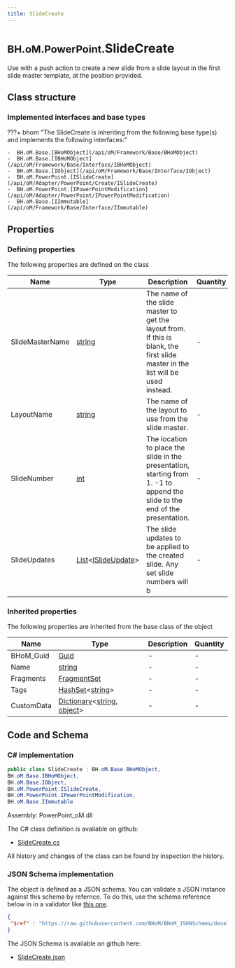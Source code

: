 ```yaml
---
title: SlideCreate
---
```


# <small>BH.oM.PowerPoint.</small>**SlideCreate**

Use with a push action to create a new slide from a slide layout in the first slide master template, at the position provided.

## Class structure

### Implemented interfaces and base types

???+ bhom "The SlideCreate is inheriting from the following base type(s) and implements the following interfaces:"

    -  BH.oM.Base.[BHoMObject](/api/oM/Framework/Base/BHoMObject)
    -  BH.oM.Base.[IBHoMObject](/api/oM/Framework/Base/Interface/IBHoMObject)
    -  BH.oM.Base.[IObject](/api/oM/Framework/Base/Interface/IObject)
    -  BH.oM.PowerPoint.[ISlideCreate](/api/oM/Adapter/PowerPoint/Create/ISlideCreate)
    -  BH.oM.PowerPoint.[IPowerPointModification](/api/oM/Adapter/PowerPoint/IPowerPointModification)
    -  BH.oM.Base.[IImmutable](/api/oM/Framework/Base/Interface/IImmutable)


## Properties



### Defining properties

The following properties are defined on the class

| Name             | Type             | Description      | Quantity         |
|------------------|------------------|------------------|------------------|
| SlideMasterName | [string](https://learn.microsoft.com/en-us/dotnet/api/System.String?view=netstandard-2.0) | The name of the slide master to get the layout from. If this is blank, the first slide master in the list will be used instead. | - |
| LayoutName | [string](https://learn.microsoft.com/en-us/dotnet/api/System.String?view=netstandard-2.0) | The name of the layout to use from the slide master. | - |
| SlideNumber | [int](https://learn.microsoft.com/en-us/dotnet/api/System.Int32?view=netstandard-2.0) | The location to place the slide in the presentation, starting from 1. -1 to append the slide to the end of the presentation. | - |
| SlideUpdates | [List](https://learn.microsoft.com/en-us/dotnet/api/System.Collections.Generic.List-1?view=netstandard-2.0)&lt;[ISlideUpdate](/api/oM/Adapter/PowerPoint/Update/ISlideUpdate)&gt; | The slide updates to be applied to the created slide. Any set slide numbers will b | - |


### Inherited properties
The following properties are inherited from the base class of the object

| Name             | Type             | Description      | Quantity         |
|------------------|------------------|------------------|------------------|
| BHoM_Guid | [Guid](https://learn.microsoft.com/en-us/dotnet/api/System.Guid?view=netstandard-2.0) | - | - |
| Name | [string](https://learn.microsoft.com/en-us/dotnet/api/System.String?view=netstandard-2.0) | - | - |
| Fragments | [FragmentSet](/api/oM/Framework/Base/FragmentSet) | - | - |
| Tags | [HashSet](https://learn.microsoft.com/en-us/dotnet/api/System.Collections.Generic.HashSet-1?view=netstandard-2.0)&lt;[string](https://learn.microsoft.com/en-us/dotnet/api/System.String?view=netstandard-2.0)&gt; | - | - |
| CustomData | [Dictionary](https://learn.microsoft.com/en-us/dotnet/api/System.Collections.Generic.Dictionary-2?view=netstandard-2.0)&lt;[string](https://learn.microsoft.com/en-us/dotnet/api/System.String?view=netstandard-2.0), [object](https://learn.microsoft.com/en-us/dotnet/api/System.Object?view=netstandard-2.0)&gt; | - | - |


## Code and Schema

### C# implementation

``` C# title="C#"
public class SlideCreate : BH.oM.Base.BHoMObject,
BH.oM.Base.IBHoMObject,
BH.oM.Base.IObject,
BH.oM.PowerPoint.ISlideCreate,
BH.oM.PowerPoint.IPowerPointModification,
BH.oM.Base.IImmutable
```

Assembly: PowerPoint_oM.dll

The C# class definition is available on github:

- [SlideCreate.cs](https://github.com/BHoM/PowerPoint_Toolkit/blob/develop/PowerPoint_oM/Create\SlideCreate.cs)

All history and changes of the class can be found by inspection the history.
### JSON Schema implementation

The object is defined as a JSON schema. You can validate a JSON instance against this schema by refernce. To do this, use the schema reference below in in a validator like [this one](https://www.jsonschemavalidator.net/).

``` json title="JSON Schema"
{
 "$ref" : "https://raw.githubusercontent.com/BHoM/BHoM_JSONSchema/develop/PowerPoint_oM/SlideCreate.json"
}
```

The JSON Schema is available on github here:

- [SlideCreate.json](https://github.com/BHoM/BHoM_JSONSchema/blob/develop/PowerPoint_oM/SlideCreate.json)
